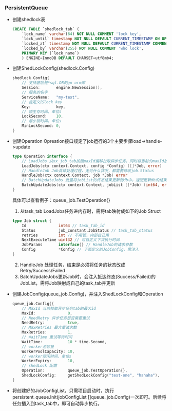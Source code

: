 ### PersistentQueue

- 创建shedlock表

    ```sql
   CREATE TABLE `shedlock_tab` (
		`lock_name` varchar(64) NOT NULL COMMENT 'lock key',
		`lock_until` timestamp NOT NULL DEFAULT CURRENT_TIMESTAMP ON UPDATE CURRENT_TIMESTAMP COMMENT 'lock expiry time',
		`locked_at` timestamp NOT NULL DEFAULT CURRENT_TIMESTAMP COMMENT 'lock time',
		`locked_by` varchar(255) NOT NULL COMMENT 'who lock',
		PRIMARY KEY (`lock_name`)
		) ENGINE=InnoDB DEFAULT CHARSET=utf8mb4;
    ```
- 创建ShedLockConfig(shedlock.Config)

	```go
	shedlock.Config{
		// 支持底层是*sql.DB的go orm库
		Session:       engine.NewSession(),
		// 服务的名字
		ServiceName:   "my-test",
		// 自定义的lock key
		Key:           key,
		// 锁生存时间，单位s
		LockSecond:    10,
		// 最小锁时间，单位s
		MinLockSecond: 0,
	}
	```
- 创建Operation
	Opreation接口规定了job运行的3个主要步骤load->handle->update
	```go
	type Operation interface {
        // LoadJobs 从xx_job_tab按照maxId偏移拉取异步任务，同时将当前的maxId放回config.MaxId，返回Job切片
        LoadJobs(ctx context.Context, config *Config) ([]*Job, error)
        // HandleJob Job具体处理过程，无论什么状况，都需要修改job.Status
        HandleJob(ctx context.Context, job *Job) error
        // BatchUpdateJobs 批量将jobList的终态结果更新到db中，返回更新db的结果信息(affected, error)
        BatchUpdateJobs(ctx context.Context, jobList []*Job) (int64, error)
    }
	```
	具体可以查看例子：queue_job.TestOperation{}
	1. 从task_tab LoadJobs任务进内存时，需将tab映射成如下的Job Struct
	```go
	type Job struct {
		Id              int64 // task_tab_id
		Status          job_constant.JobStatus // task_tab_status
		retries         int // 不用管，内部自己用
		NextExecuteTime uint32 // 可自定义下次执行时间
		JobParams       interface{} // HandleJob的请求参数
		Config          *Config // 下面定义的JobConfig，需注入
	}
	```
	2. HandleJob 处理任务，结束是必须将任务的状态改成 Retry/Success/Failed
	3. BatchUpdateJobs更新Job时，会注入抵达终态(Success/Failed)的JobList，需将Job映射成自己的task_tab并更新
- 创建JobConfig(queue_job.Config)，并注入ShedLockConfig和Operation

	```go
	queue_job.Config{{
	    // MaxId 当前拉取异步任务tab的最大id
		MaxId:              0,
		// NeedRetry 异步任务是否需要重试
		NeedRetry:          true,
		// MaxRetries 最大重试次数
		MaxRetries:         1,
		// WaitTime 重试等待时间
		WaitTime:           10 * time.Second,
		// worker池容量
		WorkerPoolCapacity: 10,
		// worker空闲时间，单位s
		WorkerExpiry:       10,
		// shedLock 配置
		Operation:          queue_job.TestOperation{},
		ShedLockConfig:     getShedLockConfig("test-one", "hahaha"),
	}
	```
- 将创建好的JobConfigList，只需项目启动时，执行persistent_queue.Init(jobConfigList []queue_job.Config)一次即可。后续将任务插入到task_tab中，即可自动异步执行。

